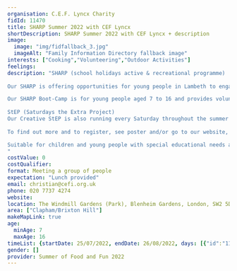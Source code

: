 ```yaml
---
organisation: C.E.F. Lyncx Charity
fidId: 11470
title: SHARP Summer 2022 with CEF Lyncx
shortDescription: SHARP Summer 2022 with CEF Lyncx + description
image:
  image: "img/fidfallback_3.jpg"
  imageAlt: "Family Information Directory fallback image"
interests: ["Cooking","Volunteering","Outdoor Activities"]
feelings:
description: "SHARP (school holidays active & recreational programme) 
 
Our SHARP is offering opportunities for young people in Lambeth to engage in 25 days ‘Boot-Camp’ filled with structured active, recreation, learning and food programmes. 

Our SHARP Boot-Camp is for young people aged 7 to 16 and provides volunteering/work experience opportunities for young people aged 16 years and over and it will run from Monday, 25 July to Friday, 26 August (Monday to Friday). 
 
StEP (Saturdays the Extra Project)
Our Creative StEP is also running every Saturday throughout the summer holidays. This project run from our GreenHouse, the Brixton Windmill One O’clock Club building, Windmill Gardens SW2 5DA, a safe space where young people aged 11 to 16 years old can seize the opportunity to explore and develop their #Creative/Performing Arts skills; see This Clip, an example production by the young people leading our Creative StEP.
 
To find out more and to register, see poster and/or go to our website, https://cefi.org.uk/our-sharp-offer select ‘Project’ tab and then, ‘Our SHARP Offer’, scroll through and you will find all the information about these two initiatives of contact us directly. 

Suitable for children and young people with special educational needs and disabilities.
"
costValue: 0
costQualifier: 
format: Meeting a group of people
expectation: "Lunch provided"
email: christian@cefi.org.uk
phone: 020 7737 4274
website: 
location: The Windmill Gardens (Park), Blenheim Gardens, London, SW2 5DA
area: ["Clapham/Brixton Hill"]
makeMapLink: true
age:
  minAge: 7
  maxAge: 16
timeList: {startDate: 25/07/2022, endDate: 26/08/2022, days: [{"id":"11470","fis_provider_name":"SHARP Summer 2022 with CEF Lyncx","day":"Monday","start_time":"10:00 AM","end_time":"4:00 PM"},{"id":"11470","fis_provider_name":"SHARP Summer 2022 with CEF Lyncx","day":"Tuesday","start_time":"10:00 AM","end_time":"4:00 PM"},{"id":"11470","fis_provider_name":"SHARP Summer 2022 with CEF Lyncx","day":"Wednesday","start_time":"10:00 AM","end_time":"4:00 PM"},{"id":"11470","fis_provider_name":"SHARP Summer 2022 with CEF Lyncx","day":"Thursday","start_time":"10:00 AM","end_time":"4:00 PM"},{"id":"11470","fis_provider_name":"SHARP Summer 2022 with CEF Lyncx","day":"Friday","start_time":"10:00 AM","end_time":"4:00 PM"}] }
gender: []
provider: Summer of Food and Fun 2022
---
```


